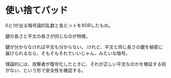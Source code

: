 使い捨てパッド
=====

0と1が出る暗号論的乱数と各ビットをXORしたもの。

鍵の長さと平文の長さが同じなのが特徴。

鍵が分からなければ平文も分からない。
けれど、平文と同じ長さの鍵を秘密に届けられるなら、そもそもそれでいいじゃん、みたいな暗号。

理論的には、攻撃者が復号化したときに、それが正しい平文なのかを検証する術がない、という形で安全性を確認する。
